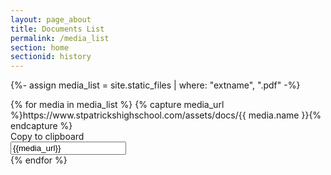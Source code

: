 ```yaml
---
layout: page_about
title: Documents List
permalink: /media_list
section: home
sectionid: history
---
```


{%- assign media_list = site.static_files | where: "extname", ".pdf" -%}

<div id="media-list">
    <div class="col-12 text-center flexCol">
        {% for media in media_list %}
        {% capture media_url %}https://www.stpatrickshighschool.com/assets/docs/{{ media.name }}{% endcapture %}
        <div class="col-12 media-item">
            <div class="input-group">
                <div class="input-group-prepend">
                  <div class="input-group-text" onclick="copyToClipboard('input-{{forloop.index0}}', {{forloop.index0}})" onmouseout="outFunc({{forloop.index0}})">
                    <span class="tooltiptext" id="myTooltip-{{forloop.index0}}">Copy to clipboard</span>
                    <i class="fa fa-clipboard fa-2x"></i>
                  </div>
                </div>
                <input type="text" class="form-control" id="input-{{forloop.index0}}" value="{{media_url}}">
            </div>
        </div>
        {% endfor %}
    </div>
</div>

<script>
function copyToClipboard(inputID, index) {
  var copyText = document.getElementById(inputID);
  copyText.select();
  copyText.setSelectionRange(0, 99999);
  document.execCommand("copy");
  
  var tooltipID = "myTooltip-" + index;
  var tooltip = document.getElementById(tooltipID);
  tooltip.innerHTML = "Copied! ";
}

function outFunc(index) {
  var tooltipID = "myTooltip-" + index;
  var tooltip = document.getElementById(tooltipID);
  tooltip.innerHTML = "Copy to clipboard";
}
</script>